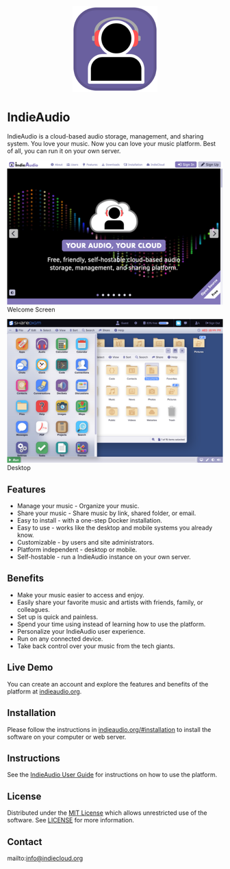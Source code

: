 <p align="center" style="text-align:center">
	<img src="images/logos/logo.svg" width="200">
</p>

# IndieAudio

IndieAudio is a cloud-based audio storage, management, and sharing system. You love your music. Now you can love your music platform. Best of all, you can run it on your own server.

![Screen Shot](images/screen-shots/welcome.png)
Welcome Screen

![Screen Shot](images/screen-shots/desktop.png)
Desktop

## Features

- Manage your music - Organize your music.
- Share your music - Share music by link, shared folder, or email.
- Easy to install - with a one-step Docker installation.
- Easy to use - works like the desktop and mobile systems you already know.
- Customizable - by users and site administrators.
- Platform independent - desktop or mobile.
- Self-hostable - run a IndieAudio instance on your own server.

## Benefits

- Make your music easier to access and enjoy.
- Easily share your favorite music and artists with friends, family, or colleagues.
- Set up is quick and painless.
- Spend your time using instead of learning how to use the platform.
- Personalize your IndieAudio user experience.
- Run on any connected device.
- Take back control over your music from the tech giants.

## Live Demo

You can create an account and explore the features and benefits of the platform at [indieaudio.org](https://indieaudio.org).

## Installation

Please follow the instructions in [indieaudio.org/#installation](https://indieaudio.org/#installation) to install the software on your computer or web server.

## Instructions

See the [IndieAudio User Guide](https://indieaudio.org/#help) for instructions on how to use the platform.

## License

Distributed under the <a href="https://en.wikipedia.org/wiki/MIT_License">MIT License</a> which allows unrestricted use of the software. See [LICENSE](LICENSE) for more information.

## Contact

mailto:info@indiecloud.org
